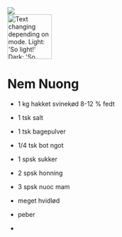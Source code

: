 ![](https://www.wokandkin.com/wp-content/uploads/2020/10/Nem-Nuong-Close-Up-saved-for-web.png)  
<picture>
  <img align="center" width="100" height="100" alt="Text changing depending on mode. Light: 'So light!' Dark: 'So dark!'" src="https://www.wokandkin.com/wp-content/uploads/2020/10/Nem-Nuong-Close-Up-saved-for-web.png">
</picture>  

# Nem Nuong
- 1 kg hakket svinekød 8-12 % fedt
- 1 tsk salt
- 1 tsk bagepulver
- 1/4 tsk bot ngot
- 1 spsk sukker
- 2 spsk honning
- 3 spsk nuoc mam
- meget hvidlød
- peber

- <source align="right" width="100" height="100" media="(prefers-color-scheme: dark)" srcset="https://www.wokandkin.com/wp-content/uploads/2020/10/Nem-Nuong-Close-Up-saved-for-web.png">
  <source align="right" width="100" height="100" media="(prefers-color-scheme: light)" srcset="https://www.wokandkin.com/wp-content/uploads/2020/10/Nem-Nuong-Close-Up-saved-for-web.png">
